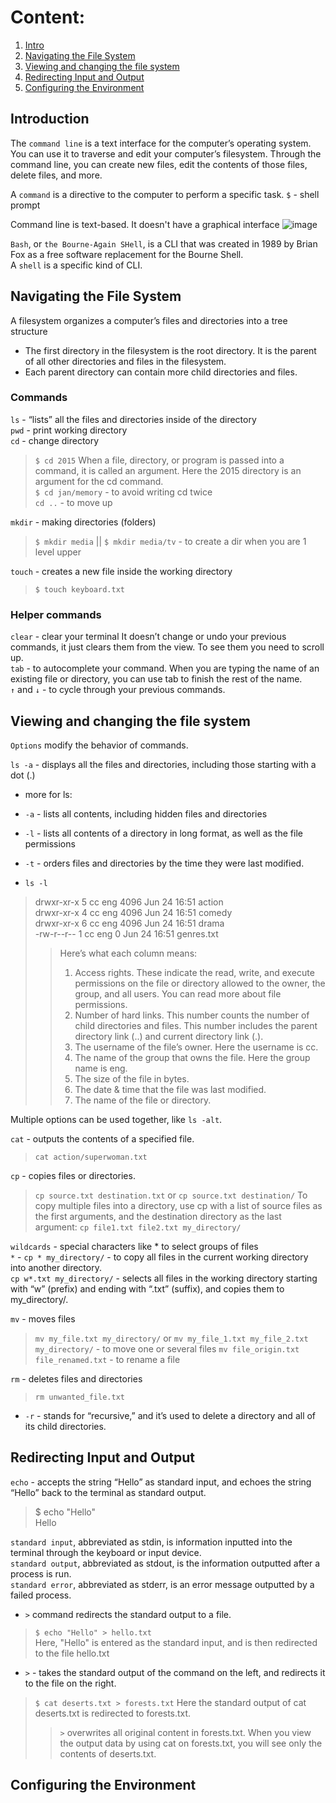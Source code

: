 # Content:

1. [Intro](#Introduction)
2. [Navigating the File System](#Navigating-the-File-System)
3. [Viewing and changing the file system](#Viewing-and-changing-the-file-system)
4. [Redirecting Input and Output](#Redirecting-Input-and-Output)
5. [Configuring the Environment](#Configuring-the-Environment)

## Introduction

The `command line` is a text interface for the computer’s operating system. You can use it to traverse and edit your computer’s filesystem. Through the command line, you can create new files, edit the contents of those files, delete files, and more.

 A `command` is a directive to the computer to perform a specific task.
 `$` - shell prompt

Command line is text-based. It doesn't have a graphical interface
![image](https://user-images.githubusercontent.com/55635400/114563579-34c0ef00-9c78-11eb-8834-0948c81f91d7.png)

`Bash`, or `the Bourne-Again SHell`, is a CLI that was created in 1989 by Brian Fox as a free software replacement for the Bourne Shell.  
A `shell` is a specific kind of CLI. 

## Navigating the File System

A filesystem organizes a computer’s files and directories into a tree structure

* The first directory in the filesystem is the root directory. It is the parent of all other directories and files in the filesystem.
* Each parent directory can contain more child directories and files.

### Commands  
`ls` - “lists” all the files and directories inside of the directory  
`pwd` - print working directory  
`cd` - change directory  
> `$ cd 2015` When a file, directory, or program is passed into a command, it is called an argument. Here the 2015 directory is an argument for the cd command.  
> `$ cd jan/memory` - to avoid writing cd twice  
> `cd ..` - to move up

`mkdir` - making directories (folders)
> `$ mkdir media` || `$ mkdir media/tv` - to create a dir when you are 1 level upper

`touch` - creates a new file inside the working directory
> `$ touch keyboard.txt`

### Helper commands
`clear` - clear your terminal It doesn’t change or undo your previous commands, it just clears them from the view. To see them you need to scroll up.  
`tab` - to autocomplete your command. When you are typing the name of an existing file or directory, you can use tab to finish the rest of the name.  
`↑` and `↓` - to cycle through your previous commands.


## Viewing and changing the file system

`Options` modify the behavior of commands.

`ls -a` - displays all the files and directories, including those starting with a dot (.)  

* more for ls:  
 * `-a` - lists all contents, including hidden files and directories  
 * `-l` - lists all contents of a directory in long format, as well as the file permissions  
 * `-t` - orders files and directories by the time they were last modified.

* `ls -l`
>drwxr-xr-x 5  cc  eng  4096 Jun 24 16:51  action  
drwxr-xr-x 4  cc  eng  4096 Jun 24 16:51  comedy  
drwxr-xr-x 6  cc  eng  4096 Jun 24 16:51  drama  
-rw-r--r-- 1  cc  eng     0 Jun 24 16:51  genres.txt  
>> Here’s what each column means:
>> 1. Access rights. These indicate the read, write, and execute permissions on the file or directory allowed to the owner, the group, and all users. You can read more about file permissions.  
>> 2. Number of hard links. This number counts the number of child directories and files. This number includes the parent directory link (..) and current directory link (.).  
>> 3. The username of the file’s owner. Here the username is cc.  
>> 4. The name of the group that owns the file. Here the group name is eng.  
>> 5. The size of the file in bytes.  
>> 6. The date & time that the file was last modified.  
>> 7. The name of the file or directory.  

Multiple options can be used together, like `ls -alt`.

`cat` - outputs the contents of a specified file. 
> `cat action/superwoman.txt`

`cp` - copies files or directories.
> `cp source.txt destination.txt` or `cp source.txt destination/`
> To copy multiple files into a directory, use cp with a list of source files as the first arguments, and the destination directory as the last argument: `cp file1.txt file2.txt my_directory/`

`wildcards` - special characters like * to select groups of files  
`*` - `cp * my_directory/` - to copy all files in the current working directory into another directory.  
`cp w*.txt my_directory/`  - selects all files in the working directory starting with “w” (prefix) and ending with “.txt” (suffix), and copies them to my_directory/.

`mv` - moves files 
>`mv my_file.txt my_directory/` or `mv my_file_1.txt my_file_2.txt my_directory/` - to move one or several files
>`mv file_origin.txt file_renamed.txt` - to rename a file

`rm` - deletes files and directories
>`rm unwanted_file.txt`
* `-r` -  stands for “recursive,” and it’s used to delete a directory and all of its child directories.

## Redirecting Input and Output

`echo` - accepts the string “Hello” as standard input, and echoes the string “Hello” back to the terminal as standard output.
>$ echo "Hello"  
>Hello

`standard input`, abbreviated as stdin, is information inputted into the terminal through the keyboard or input device.  
`standard output`, abbreviated as stdout, is the information outputted after a process is run.  
`standard error`, abbreviated as stderr, is an error message outputted by a failed process.

* `>` command redirects the standard output to a file. 
>`$ echo "Hello" > hello.txt`  
>Here, "Hello" is entered as the standard input, and is then redirected to the file hello.txt 

* `>` - takes the standard output of the command on the left, and redirects it to the file on the right.
>`$ cat deserts.txt > forests.txt`
>Here the standard output of cat deserts.txt is redirected to forests.txt.
>> `>` overwrites all original content in forests.txt. When you view the output data by using cat on forests.txt, you will see only the contents of deserts.txt.


## Configuring the Environment
